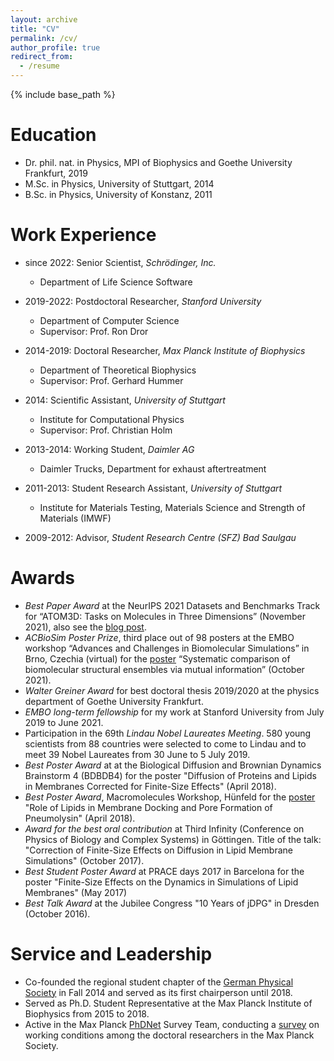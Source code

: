 ```yaml
---
layout: archive
title: "CV"
permalink: /cv/
author_profile: true
redirect_from:
  - /resume
---
```


{% include base_path %}

Education
======
* Dr. phil. nat. in Physics, MPI of Biophysics and Goethe University Frankfurt, 2019
* M.Sc. in Physics, University of Stuttgart, 2014
* B.Sc. in Physics, University of Konstanz, 2011

Work Experience
======
* since 2022: Senior Scientist, *Schrödinger, Inc.*
  * Department of Life Science Software
  
* 2019-2022: Postdoctoral Researcher, *Stanford University*
  * Department of Computer Science
  * Supervisor: Prof. Ron Dror
  
* 2014-2019: Doctoral Researcher, *Max Planck Institute of Biophysics*
  * Department of Theoretical Biophysics
  * Supervisor: Prof. Gerhard Hummer

* 2014: Scientific Assistant, *University of Stuttgart*
  * Institute for Computational Physics
  * Supervisor: Prof. Christian Holm

* 2013-2014: Working Student, *Daimler AG*
  * Daimler Trucks, Department for exhaust aftertreatment

* 2011-2013: Student Research Assistant, *University of Stuttgart*
  * Institute for Materials Testing, Materials Science and Strength of Materials (IMWF)
  
* 2009-2012: Advisor, *Student Research Centre (SFZ) Bad Saulgau*

Awards
======
* *Best Paper Award* at the NeurIPS 2021 Datasets and Benchmarks Track for “ATOM3D: Tasks on Molecules in Three Dimensions” (November 2021), also see the <a href="https://blog.neurips.cc/2021/11/30/announcing-the-neurips-2021-award-recipients/">blog post</a>.
* *ACBioSim Poster Prize*, third place out of 98 posters at the EMBO workshop “Advances and Challenges in Biomolecular Simulations” in Brno, Czechia (virtual) for the <a href="https://www.researchgate.net/publication/355700094_Systematic_comparison_of_biomolecular_structural_ensembles_via_mutual_information">poster</a> “Systematic comparison of biomolecular structural ensembles via mutual information” (October 2021).
* *Walter Greiner Award* for best doctoral thesis 2019/2020 at the physics department of Goethe University Frankfurt. 
* *EMBO long-term fellowship* for my work at Stanford University from July 2019 to June 2021. 
* Participation in the 69th *Lindau Nobel Laureates Meeting*. 580 young scientists from 88 countries were selected to come to Lindau and to meet 39 Nobel Laureates from 30 June to 5 July 2019. 
* *Best Poster Award* at at the Biological Diffusion and Brownian Dynamics Brainstorm 4 (BDBDB4) for the poster &quot;Diffusion of Proteins and Lipids in Membranes Corrected for Finite-Size Effects&quot; (April 2018).
* *Best Poster Award*, Macromolecules Workshop, Hünfeld for the <a href="https://www.mpibpc.mpg.de/16310875/87_Winner2018_voegele.pdf">poster</a> &quot;Role of Lipids in Membrane Docking and Pore Formation of Pneumolysin&quot; (April 2018).
* *Award for the best oral contribution* at Third Infinity (Conference on Physics of Biology and Complex Systems) in Göttingen.
Title of the talk: "Correction of Finite-Size Effects on Diffusion in Lipid Membrane Simulations" (October 2017).
* *Best Student Poster Award* at PRACE days 2017 in Barcelona for the poster &quot;Finite-Size Effects on the Dynamics in Simulations of Lipid Membranes&quot; (May 2017)
* *Best Talk Award* at the Jubilee Congress &quot;10 Years of jDPG&quot; in Dresden (October 2016).
  
Service and Leadership
======
* Co-founded the regional student chapter of the [German Physical Society](https://www.dpg-physik.de/) in Fall 2014 and served as its first chairperson until 2018.
* Served as Ph.D. Student Representative at the Max Planck Institute of Biophysics from 2015 to 2018.
* Active in the Max Planck [PhDNet](https://www.phdnet.mpg.de/home) Survey Team, conducting a [survey](https://www.phdnet.mpg.de/125573/PhDnet_Survey_Report_2018.pdf) on working conditions among the doctoral researchers in the Max Planck Society.

